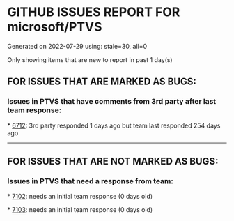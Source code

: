 
# GITHUB ISSUES REPORT FOR microsoft/PTVS


Generated on 2022-07-29 using: stale=30, all=0


Only showing items that are new to report in past 1 day(s)


## FOR ISSUES THAT ARE MARKED AS BUGS:


### Issues in PTVS that have comments from 3rd party after last team response:


\* [6712](https://github.com/microsoft/PTVS/issues/6712 "The option &quot;Python/Native Debugging&quot; is missing."): 3rd party responded 1 days ago but team last responded 254 days ago

---

## FOR ISSUES THAT ARE NOT MARKED AS BUGS:


### Issues in PTVS that need a response from team:


\* [7102](https://github.com/microsoft/PTVS/issues/7102 "In my case, I'm using the local file system"): needs an initial team response (0 days old)

\* [7103](https://github.com/microsoft/PTVS/issues/7103 "Python editor: Value cannot be null. Parameter name: replaceWith"): needs an initial team response (0 days old)
